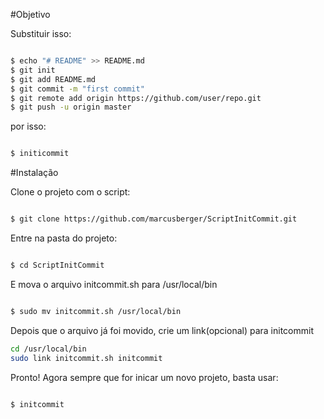 #Objetivo

Substituir isso:

```sh

$ echo "# README" >> README.md
$ git init
$ git add README.md
$ git commit -m "first commit"
$ git remote add origin https://github.com/user/repo.git
$ git push -u origin master

```

por isso:

```sh

$ initicommit

```

#Instalação

Clone o projeto com o script:

```sh

$ git clone https://github.com/marcusberger/ScriptInitCommit.git

```

Entre na pasta do projeto:

```sh

$ cd ScriptInitCommit

```

E mova o arquivo initcommit.sh para /usr/local/bin

```sh

$ sudo mv initcommit.sh /usr/local/bin

```

Depois que o arquivo já foi movido, crie um link(opcional) para initcommit


```sh
cd /usr/local/bin
sudo link initcommit.sh initcommit

```

Pronto! Agora sempre que for inicar um novo projeto, basta usar:

```sh

$ initcommit

```

